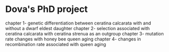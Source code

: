 # Dova's PhD project 
chapter 1- genetic differentiation between ceratina calcarata with and without a dwarf eldest daughter 
chapter 2- selection associated with ceratina calcarata with ceratina strenua as an outgroup 
chapter 3- mutation rate changes with honey bee queen aging 
chapter 4- changes in recombination rate associated with queen aging 
